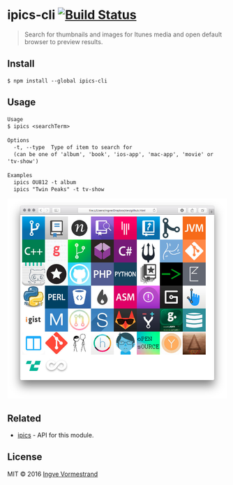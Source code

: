 # ipics-cli [![Build Status](https://travis-ci.org/ingve/ipics-cli.svg?branch=master)](https://travis-ci.org/ingve/ipics-cli)

> Search for thumbnails and images for Itunes media and open default browser to preview results.

## Install

```
$ npm install --global ipics-cli
```

## Usage

```
Usage
$ ipics <searchTerm>

Options
  -t, --type  Type of item to search for
  (can be one of 'album', 'book', 'ios-app', 'mac-app', 'movie' or 'tv-show')

Examples
  ipics OU812 -t album
  ipics "Twin Peaks" -t tv-show
```

![Screenshot](screenshot.png)

## Related

- [ipics](https://github.com/ingve/ipics) - API for this module.

## License

MIT © 2016 [Ingve Vormestrand](https://github.com/ingve)
